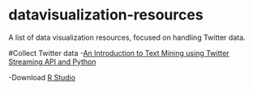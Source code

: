 # datavisualization-resources
A list of data visualization resources, focused on handling Twitter data.

#Collect Twitter data
-<a href="http://adilmoujahid.com/posts/2014/07/twitter-analytics/">An Introduction to Text Mining using Twitter Streaming API and Python</a>

-Download <a href="https://www.rstudio.com">R Studio</a>

